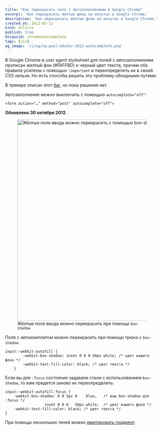 ```yaml
---
title: "Как перекрасить поля с автозаполнением в Google Chrome"
excerpt: 'Как перекрасить желтые фоны на инпутах в Google Chrome.'
description: 'Как перекрасить желтые фоны на инпутах в Google Chrome.'
created_at: 2012-02-12
kind: article
publish: true
disqusid: chromeautocomplete
tags: [css]
og_image: '/i/og/og-paulradzkov-2012-autocomplete.png'
---
```


В Google Chrome в user agent stylesheet для полей с автозаполнением прописан желтый фон (#FAFFBD) и черный цвет текста, причем оба правила усилены с помощью <code class="hljs-important">!important</code> и переопределить их в своей CSS нельзя. Но есть способы решить эту проблему обходными путями.

<!-- cut -->

В трекере описан этот <a href="http://code.google.com/p/chromium/issues/detail?id=46543">баг</a>, но <time datetime="2012-10-30">пока</time> решения нет.

Автозаполнение можно выключить с помощью <code class="hljs-tag"><span class="hljs-attribute">autocomplete</span>=<span class="hljs-value">"off"</span></code>:

	<form action="…" method="post" autocomplete="off">

**Обновлено 30 октября 2012.**

<figure>
    <img src="chrome-autocomplete-recolor.gif" width="998" height="659" alt="Жёлтые поля ввода можно перекрасить с помощью box-shadow"/>
    <figcaption>Жёлтые поля ввода можно перекрасить при помощи <code class="hljs-attribute">box-shadow</code></figcaption>
</figure>

Поля c автокомплитом можно перекрасить при помощи трюка с <code class="hljs-attribute">box-shadow</code>:

<pre><code class="css">input:-webkit-autofill {
        -webkit-box-shadow: inset 0 0 0 50px white; /* цвет вашего фона */
        -webkit-text-fill-color: black; /* цвет текста */
    }</code>
</pre>

Если вы для <code class="hljs-pseudo">:focus</code> состояния задавали стили с использованием <code class="hljs-attribute">box-shadow</code>, то вам придется заново их переопределить:

	input:-webkit-autofill:focus {
        -webkit-box-shadow: 0 0 5px 0    blue,   /* ваш box-shadow для :focus */
                      inset 0 0 0   50px white;  /* цвет вашего фона */
        -webkit-text-fill-color: black; /* цвет текста */
    }

При помощи нескольких теней можно <a href="/demo/box-shadow_instead_gradient/">имитировать градиент</a>.
